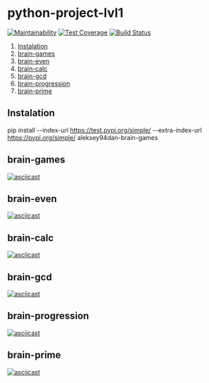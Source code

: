 # python-project-lvl1
[![Maintainability](https://api.codeclimate.com/v1/badges/92de00b7b58105008b41/maintainability)](https://codeclimate.com/github/Aleksey94Dan/python-project-lvl1/maintainability)
[![Test Coverage](https://api.codeclimate.com/v1/badges/a99a88d28ad37a79dbf6/test_coverage)](https://codeclimate.com/github/codeclimate/codeclimate/test_coverage)
[![Build Status](https://travis-ci.com/Aleksey94Dan/python-project-lvl1.svg?branch=master)](https://travis-ci.com/Aleksey94Dan/python-project-lvl1)

1. [Instalation](#Instalation)
1. [brain-games](#brain-games)
2. [brain-even](#brain-even)
3. [brain-calc](#brain-calc)
4. [brain-gcd](#brain-gcd)
5. [brain-progression](#brain-progression)
6. [brain-prime](#brain-prime)

## Instalation
pip install --index-url https://test.pypi.org/simple/ --extra-index-url https://pypi.org/simple/ aleksey94dan-brain-games

## brain-games
[![asciicast](https://asciinema.org/a/CY74ZpTws7wEiHLJeMtT8b9tx.svg)](https://asciinema.org/a/CY74ZpTws7wEiHLJeMtT8b9tx)

## brain-even
[![asciicast](https://asciinema.org/a/BR4Y1jbbFFSxiaYs5GnV8nPD1.svg)](https://asciinema.org/a/BR4Y1jbbFFSxiaYs5GnV8nPD1)

## brain-calc
[![asciicast](https://asciinema.org/a/ty3PaPUF3r0kuRnU9sOh8EAlH.svg)](https://asciinema.org/a/ty3PaPUF3r0kuRnU9sOh8EAlH)

## brain-gcd
[![asciicast](https://asciinema.org/a/UoAZDZNB78agQGtaapgXs0vHb.svg)](https://asciinema.org/a/UoAZDZNB78agQGtaapgXs0vHb)

## brain-progression
[![asciicast](https://asciinema.org/a/6lCGqxlvSm92CV4Fe8YiVprHZ.svg)](https://asciinema.org/a/6lCGqxlvSm92CV4Fe8YiVprHZ)

## brain-prime
[![asciicast](https://asciinema.org/a/Waqoux7V3MC3Bo1WQogWDEucg.svg)](https://asciinema.org/a/Waqoux7V3MC3Bo1WQogWDEucg)